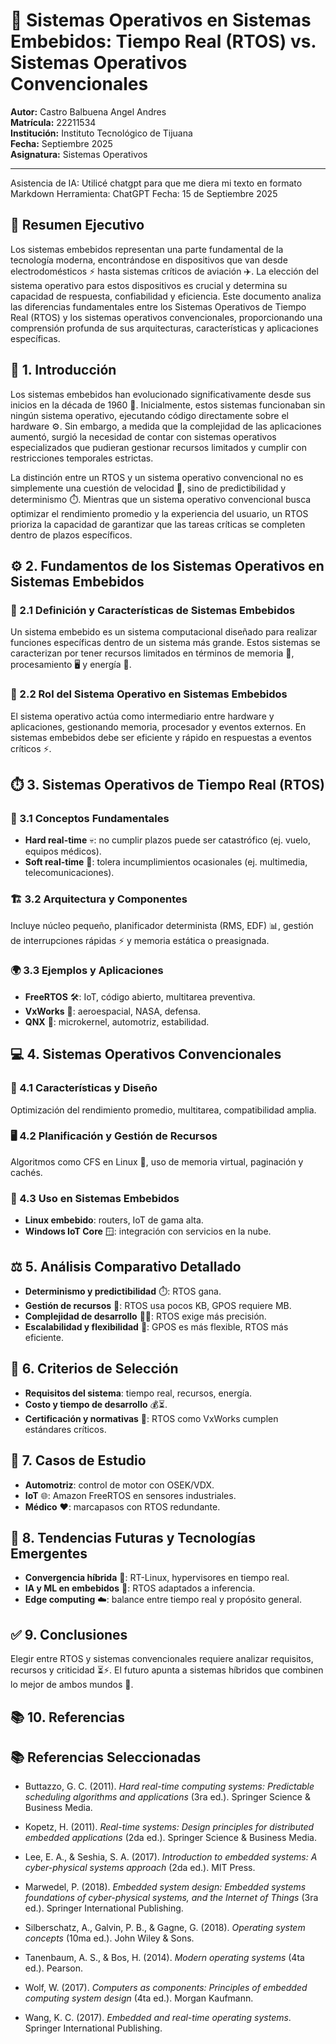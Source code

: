 # 📱 Sistemas Operativos en Sistemas Embebidos: Tiempo Real (RTOS) vs. Sistemas Operativos Convencionales  

**Autor:** Castro Balbuena Angel Andres  
**Matrícula:** 22211534  
**Institución:** Instituto Tecnológico de Tijuana  
**Fecha:** Septiembre 2025  
**Asignatura:** Sistemas Operativos  

---
Asistencia de IA: Utilicé chatgpt para que me diera mi texto en formato Markdown
Herramienta: ChatGPT
Fecha: 15 de Septiembre 2025

## 📑 Resumen Ejecutivo  

Los sistemas embebidos representan una parte fundamental de la tecnología moderna, encontrándose en dispositivos que van desde electrodomésticos ⚡ hasta sistemas críticos de aviación ✈️. La elección del sistema operativo para estos dispositivos es crucial y determina su capacidad de respuesta, confiabilidad y eficiencia. Este documento analiza las diferencias fundamentales entre los Sistemas Operativos de Tiempo Real (RTOS) y los sistemas operativos convencionales, proporcionando una comprensión profunda de sus arquitecturas, características y aplicaciones específicas.  

## 🔎 1. Introducción  

Los sistemas embebidos han evolucionado significativamente desde sus inicios en la década de 1960 📅. Inicialmente, estos sistemas funcionaban sin ningún sistema operativo, ejecutando código directamente sobre el hardware ⚙️. Sin embargo, a medida que la complejidad de las aplicaciones aumentó, surgió la necesidad de contar con sistemas operativos especializados que pudieran gestionar recursos limitados y cumplir con restricciones temporales estrictas.  

La distinción entre un RTOS y un sistema operativo convencional no es simplemente una cuestión de velocidad 🚀, sino de predictibilidad y determinismo ⏱️. Mientras que un sistema operativo convencional busca optimizar el rendimiento promedio y la experiencia del usuario, un RTOS prioriza la capacidad de garantizar que las tareas críticas se completen dentro de plazos específicos.  

## ⚙️ 2. Fundamentos de los Sistemas Operativos en Sistemas Embebidos  

### 📘 2.1 Definición y Características de Sistemas Embebidos  
Un sistema embebido es un sistema computacional diseñado para realizar funciones específicas dentro de un sistema más grande. Estos sistemas se caracterizan por tener recursos limitados en términos de memoria 💾, procesamiento 🖥️ y energía 🔋.  

### 🧩 2.2 Rol del Sistema Operativo en Sistemas Embebidos  
El sistema operativo actúa como intermediario entre hardware y aplicaciones, gestionando memoria, procesador y eventos externos. En sistemas embebidos debe ser eficiente y rápido en respuestas a eventos críticos ⚡.  

## ⏱️ 3. Sistemas Operativos de Tiempo Real (RTOS)  

### 📌 3.1 Conceptos Fundamentales  
- **Hard real-time** 💀: no cumplir plazos puede ser catastrófico (ej. vuelo, equipos médicos).  
- **Soft real-time** 🎵: tolera incumplimientos ocasionales (ej. multimedia, telecomunicaciones).  

### 🏗️ 3.2 Arquitectura y Componentes  
Incluye núcleo pequeño, planificador determinista (RMS, EDF) 📊, gestión de interrupciones rápidas ⚡ y memoria estática o preasignada.  

### 🌍 3.3 Ejemplos y Aplicaciones  
- **FreeRTOS** 🛠️: IoT, código abierto, multitarea preventiva.  
- **VxWorks** 🚀: aeroespacial, NASA, defensa.  
- **QNX** 🚗: microkernel, automotriz, estabilidad.  

## 💻 4. Sistemas Operativos Convencionales  

### 🔧 4.1 Características y Diseño  
Optimización del rendimiento promedio, multitarea, compatibilidad amplia.  

### 🖥️ 4.2 Planificación y Gestión de Recursos  
Algoritmos como CFS en Linux 🐧, uso de memoria virtual, paginación y cachés.  

### 📡 4.3 Uso en Sistemas Embebidos  
- **Linux embebido**: routers, IoT de gama alta.  
- **Windows IoT Core** 🪟: integración con servicios en la nube.  

## ⚖️ 5. Análisis Comparativo Detallado  

- **Determinismo y predictibilidad** ⏱️: RTOS gana.  
- **Gestión de recursos** 💾: RTOS usa pocos KB, GPOS requiere MB.  
- **Complejidad de desarrollo** 👨‍💻: RTOS exige más precisión.  
- **Escalabilidad y flexibilidad** 🔄: GPOS es más flexible, RTOS más eficiente.  

## 🧮 6. Criterios de Selección  

- **Requisitos del sistema**: tiempo real, recursos, energía.  
- **Costo y tiempo de desarrollo** 💰⏳.  
- **Certificación y normativas** 📜: RTOS como VxWorks cumplen estándares críticos.  

## 🚗 7. Casos de Estudio  

- **Automotriz**: control de motor con OSEK/VDX.  
- **IoT** 🌐: Amazon FreeRTOS en sensores industriales.  
- **Médico** ❤️: marcapasos con RTOS redundante.  

## 🔮 8. Tendencias Futuras y Tecnologías Emergentes  

- **Convergencia híbrida** 🔗: RT-Linux, hypervisores en tiempo real.  
- **IA y ML en embebidos** 🤖: RTOS adaptados a inferencia.  
- **Edge computing** ☁️: balance entre tiempo real y propósito general.  

## ✅ 9. Conclusiones  

Elegir entre RTOS y sistemas convencionales requiere analizar requisitos, recursos y criticidad ⏳⚡. El futuro apunta a sistemas híbridos que combinen lo mejor de ambos mundos 🔄.  

## 📚 10. Referencias 
## 📚 Referencias Seleccionadas  

- Buttazzo, G. C. (2011). *Hard real-time computing systems: Predictable scheduling algorithms and applications* (3ra ed.). Springer Science & Business Media.  

- Kopetz, H. (2011). *Real-time systems: Design principles for distributed embedded applications* (2da ed.). Springer Science & Business Media.  

- Lee, E. A., & Seshia, S. A. (2017). *Introduction to embedded systems: A cyber-physical systems approach* (2da ed.). MIT Press.  

- Marwedel, P. (2018). *Embedded system design: Embedded systems foundations of cyber-physical systems, and the Internet of Things* (3ra ed.). Springer International Publishing.  

- Silberschatz, A., Galvin, P. B., & Gagne, G. (2018). *Operating system concepts* (10ma ed.). John Wiley & Sons.  

- Tanenbaum, A. S., & Bos, H. (2014). *Modern operating systems* (4ta ed.). Pearson.  

- Wolf, W. (2017). *Computers as components: Principles of embedded computing system design* (4ta ed.). Morgan Kaufmann.  

- Wang, K. C. (2017). *Embedded and real-time operating systems*. Springer International Publishing.  


